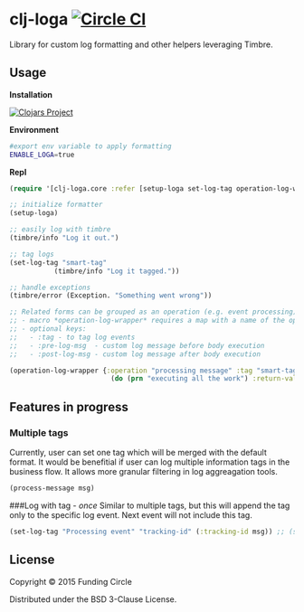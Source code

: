 # clj-loga [![Circle CI](https://circleci.com/gh/FundingCircle/clj-loga/tree/master.svg?style=svg)](https://circleci.com/gh/FundingCircle/clj-loga/tree/master)

Library for custom log formatting and other helpers leveraging Timbre.

## Usage

**Installation**

[![Clojars Project](http://clojars.org/clj-loga/latest-version.svg)](http://clojars.org/clj-loga)

**Environment**

```bash
#export env variable to apply formatting
ENABLE_LOGA=true
```

**Repl**

```clojure
(require '[clj-loga.core :refer [setup-loga set-log-tag operation-log-wrapper]])

;; initialize formatter
(setup-loga)

;; easily log with timbre
(timbre/info "Log it out.")

;; tag logs
(set-log-tag "smart-tag"
           (timbre/info "Log it tagged."))

;; handle exceptions
(timbre/error (Exception. "Something went wrong"))

;; Related forms can be grouped as an operation (e.g. event processing) and wrapped around with a log messages.
;; - macro *operation-log-wrapper* requires a map with a name of the operation e.g. {:operation "a-operation"}
;; - optional keys:
;;   - :tag - to tag log events
;;   - :pre-log-msg  - custom log message before body execution
;;   - :post-log-msg - custom log message after body execution

(operation-log-wrapper {:operation "processing message" :tag "smart-tag"}
                         (do (prn "executing all the work") :return-value))

```

## Features in progress
### Multiple tags
Currently, user can set one tag which will be merged with the default format. It would be benefitial if user can log multiple information tags in the business flow. It allows more granular filtering in log aggreagation tools.

```clojure
(process-message msg)
```

###Log with tag - *once*
Similar to multiple tags, but this will append the tag only to the specific log event. Next event will not include this tag.

```clojure
(set-log-tag "Processing event" "tracking-id" (:tracking-id msg)) ;; (set-log-tag "message" "tag-name" "value")
```

## License
 
Copyright © 2015 Funding Circle

Distributed under the BSD 3-Clause License.
